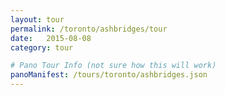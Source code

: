 ```yaml
---
layout: tour
permalink: /toronto/ashbridges/tour
date:   2015-08-08
category: tour

# Pano Tour Info (not sure how this will work)
panoManifest: /tours/toronto/ashbridges.json
---
```

